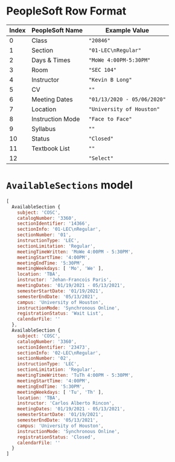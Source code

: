 # PeopleSoft Row Format

|  Index |  PeopleSoft Name |  Example Value              |
|--------|------------------|-----------------------------|
|  0     | Class            | `"20846"`                   |
| 1      | Section          | `"01-LEC\nRegular"`         |
| 2      | Days & Times     | `"MoWe 4:00PM-5:30PM"`      |
| 3      | Room             | `"SEC 104"`                 |
| 4      | Instructor       | `"Kevin B Long"`            |
| 5      | CV               | `""`                        |
| 6      | Meeting Dates    | `"01/13/2020 - 05/06/2020"` |
| 7      | Location         | `"University of Houston"`   |
| 8      | Instruction Mode | `"Face to Face"`            |
| 9      | Syllabus         | `""`                        |
| 10     | Status           | `"Closed"`                  |
| 11     | Textbook List    | `""`                        |
| 12     | <empty>          | `"Select"`                  |

# `AvailableSections` model

```js
[
  AvailableSection {
    subject: 'COSC',
    catalogNumber: '3360',
    sectionIdentifier: '14366',
    sectionInfo: '01-LEC\nRegular',
    sectionNumber: '01',
    instructionType: 'LEC',
    sectionLimitation: 'Regular',
    meetingTimeWritten: 'MoWe 4:00PM - 5:30PM',
    meetingStartTime: '4:00PM',
    meetingEndTime: '5:30PM',
    meetingWeekdays: [ 'Mo', 'We' ],
    location: 'TBA',
    instructor: 'Jehan-Francois Paris',
    meetingDates: '01/19/2021 - 05/13/2021',
    semesterStartDate: '01/19/2021',
    semesterEndDate: '05/13/2021',
    campus: 'University of Houston',
    instructionMode: 'Synchronous Online',
    registrationStatus: 'Wait List',
    calendarFile: ''
  },
  AvailableSection {
    subject: 'COSC',
    catalogNumber: '3360',
    sectionIdentifier: '23473',
    sectionInfo: '02-LEC\nRegular',
    sectionNumber: '02',
    instructionType: 'LEC',
    sectionLimitation: 'Regular',
    meetingTimeWritten: 'TuTh 4:00PM - 5:30PM',
    meetingStartTime: '4:00PM',
    meetingEndTime: '5:30PM',
    meetingWeekdays: [ 'Tu', 'Th' ],
    location: 'TBA',
    instructor: 'Carlos Alberto Rincon',
    meetingDates: '01/19/2021 - 05/13/2021',
    semesterStartDate: '01/19/2021',
    semesterEndDate: '05/13/2021',
    campus: 'University of Houston',
    instructionMode: 'Synchronous Online',
    registrationStatus: 'Closed',
    calendarFile: ''
  }
]
```